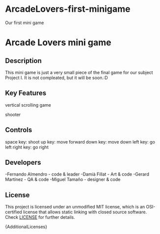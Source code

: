 # ArcadeLovers-first-minigame
Our first mini game

# Arcade Lovers mini game
## Description

This mini game is just a very small piece of the final game for our subject Project I. It is not compleated, but it will be soon.:D


## Key Features

vertical scrolling game

shooter

## Controls

space key: shoot
up key: move forward
down key: move down
left key: go left
right key: go right

## Developers

-Fernando Almendro - code & leader
-Damià Fillat - Art & code
-Gerard Martínez - QA & code
-Miguel Tamaño - designer & code

## License

This project is licensed under an unmodified MIT license, which is an OSI-certified license that allows static linking with closed source software. Check [LICENSE](LICENSE) for further details.

{AdditionalLicenses}
